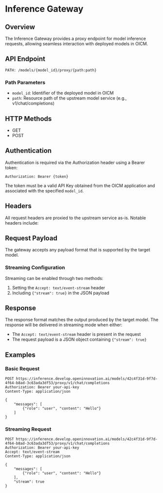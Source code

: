 # Inference Gateway

## Overview
The Inference Gateway provides a proxy endpoint for model inference requests, allowing seamless interaction with deployed models in OICM.

## API Endpoint
```
PATH: /models/{model_id}/proxy/{path:path}
```

### Path Parameters
- `model_id`: Identifier of the deployed model in OICM
- `path`: Resource path of the upstream model service (e.g., v1/chat/completions)

## HTTP Methods
- GET
- POST

## Authentication
Authentication is required via the Authorization header using a Bearer token:
```
Authorization: Bearer {token}
```
The token must be a valid API Key obtained from the OICM application and associated with the specified `model_id`.

## Headers
All request headers are proxied to the upstream service as-is. Notable headers include:

## Request Payload
The gateway accepts any payload format that is supported by the target model. 

### Streaming Configuration
Streaming can be enabled through two methods:
1. Setting the `Accept: text/event-stream` header
2. Including `{"stream": true}` in the JSON payload

## Response
The response format matches the output produced by the target model. The response will be delivered in streaming mode when either:
- The `Accept: text/event-stream` header is present in the request
- The request payload is a JSON object containing `{"stream": true}`

## Examples

### Basic Request
```http
POST https://inference.develop.openinnovation.ai/models/42c4f31d-9f7d-4f64-b8ad-3c63ada3df53/proxy/v1/chat/completions
Authorization: Bearer your-api-key
Content-Type: application/json

{
    "messages": [
        {"role": "user", "content": "Hello"}
    ]
}
```

### Streaming Request
```http
POST https://inference.develop.openinnovation.ai/models/42c4f31d-9f7d-4f64-b8ad-3c63ada3df53/proxy/v1/chat/completions
Authorization: Bearer your-api-key
Accept: text/event-stream
Content-Type: application/json

{
    "messages": [
        {"role": "user", "content": "Hello"}
    ],
    "stream": true
}
```
